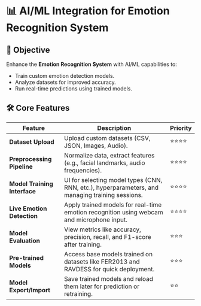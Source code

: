 # 📊 AI/ML Integration for Emotion Recognition System

## 🎯 Objective
Enhance the **Emotion Recognition System** with AI/ML capabilities to:
- Train custom emotion detection models.
- Analyze datasets for improved accuracy.
- Run real-time predictions using trained models.
## 🛠️ Core Features

| **Feature**                 | **Description**                                                                                  | **Priority** |
|-----------------------------|--------------------------------------------------------------------------------------------------|--------------|
| **Dataset Upload**           | Upload custom datasets (CSV, JSON, Images, Audio).                                              | ⭐⭐⭐⭐        |
| **Preprocessing Pipeline**   | Normalize data, extract features (e.g., facial landmarks, audio frequencies).                    | ⭐⭐⭐⭐        |
| **Model Training Interface** | UI for selecting model types (CNN, RNN, etc.), hyperparameters, and managing training sessions.  | ⭐⭐⭐⭐        |
| **Live Emotion Detection**   | Apply trained models for real-time emotion recognition using webcam and microphone input.        | ⭐⭐⭐⭐        |
| **Model Evaluation**         | View metrics like accuracy, precision, recall, and F1-score after training.                       | ⭐⭐⭐         |
| **Pre-trained Models**       | Access base models trained on datasets like FER2013 and RAVDESS for quick deployment.           | ⭐⭐⭐         |
| **Model Export/Import**      | Save trained models and reload them later for prediction or retraining.                         | ⭐⭐          |
